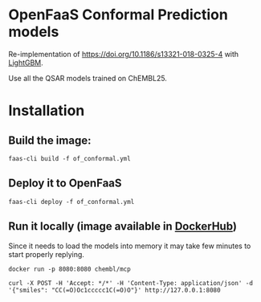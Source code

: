# OpenFaaS Conformal Prediction models

Re-implementation of https://doi.org/10.1186/s13321-018-0325-4 with [LightGBM](https://lightgbm.readthedocs.io/en/latest/).


Use all the QSAR models trained on ChEMBL25.

# Installation

## Build the image:
```
faas-cli build -f of_conformal.yml
```

## Deploy it to OpenFaaS
```
faas-cli deploy -f of_conformal.yml
```

## Run it locally (image available in [DockerHub](https://hub.docker.com/r/chembl/mcp))

Since it needs to load the models into memory it may take few minutes to start properly replying.

```
docker run -p 8080:8080 chembl/mcp

curl -X POST -H 'Accept: */*' -H 'Content-Type: application/json' -d '{"smiles": "CC(=O)Oc1ccccc1C(=O)O"}' http://127.0.0.1:8080
```
